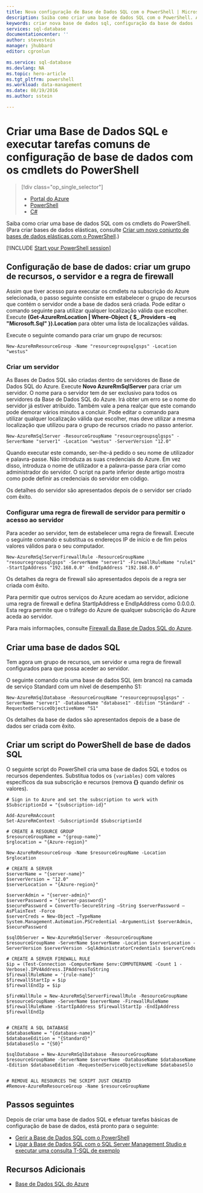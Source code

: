```yaml
---
title: Nova configuração de Base de Dados SQL com o PowerShell | Microsoft Docs
description: Saiba como criar uma base de dados SQL com o PowerShell. As tarefas comuns de configuração de base de dados podem ser geridas através de cmdlets do PowerShell.
keywords: criar nova base de dados sql, configuração da base de dados
services: sql-database
documentationcenter: ''
author: stevestein
manager: jhubbard
editor: cgronlun

ms.service: sql-database
ms.devlang: NA
ms.topic: hero-article
ms.tgt_pltfrm: powershell
ms.workload: data-management
ms.date: 08/19/2016
ms.author: sstein

---
```

# Criar uma Base de Dados SQL e executar tarefas comuns de configuração de base de dados com os cmdlets do PowerShell
> [!div class="op_single_selector"]
> * [Portal do Azure](sql-database-get-started.md)
> * [PowerShell](sql-database-get-started-powershell.md)
> * [C#](sql-database-get-started-csharp.md)
> 
> 

Saiba como criar uma base de dados SQL com os cmdlets do PowerShell. (Para criar bases de dados elásticas, consulte [Criar um novo conjunto de bases de dados elásticas com o PowerShell](sql-database-elastic-pool-create-powershell.md).)

[!INCLUDE [Start your PowerShell session](../../includes/sql-database-powershell.md)]

## Configuração de base de dados: criar um grupo de recursos, o servidor e a regra de firewall
Assim que tiver acesso para executar os cmdlets na subscrição do Azure selecionada, o passo seguinte consiste em estabelecer o grupo de recursos que contém o servidor onde a base de dados será criada. Pode editar o comando seguinte para utilizar qualquer localização válida que escolher. Execute **(Get-AzureRmLocation | Where-Object { $_.Providers -eq "Microsoft.Sql" }).Location** para obter uma lista de localizações válidas.

Execute o seguinte comando para criar um grupo de recursos:

    New-AzureRmResourceGroup -Name "resourcegroupsqlgsps" -Location "westus"


### Criar um servidor
As Bases de Dados SQL são criadas dentro de servidores de Base de Dados SQL do Azure. Execute **Novo AzureRmSqlServer** para criar um servidor. O nome para o servidor tem de ser exclusivo para todos os servidores da Base de Dados SQL do Azure. Irá obter um erro se o nome do servidor já estiver atribuído. Também vale a pena realçar que este comando pode demorar vários minutos a concluir. Pode editar o comando para utilizar qualquer localização válida que escolher, mas deve utilizar a mesma localização que utilizou para o grupo de recursos criado no passo anterior.

    New-AzureRmSqlServer -ResourceGroupName "resourcegroupsqlgsps" -ServerName "server1" -Location "westus" -ServerVersion "12.0"

Quando executar este comando, ser-lhe-á pedido o seu nome de utilizador e palavra-passe. Não introduza as suas credenciais do Azure. Em vez disso, introduza o nome de utilizador e a palavra-passe para criar como administrador do servidor. O script na parte inferior deste artigo mostra como pode definir as credenciais do servidor em código.

Os detalhes do servidor são apresentados depois de o servidor ser criado com êxito.

### Configurar uma regra de firewall de servidor para permitir o acesso ao servidor
Para aceder ao servidor, tem de estabelecer uma regra de firewall. Execute o seguinte comando e substitua os endereços IP de início e de fim pelos valores válidos para o seu computador.

    New-AzureRmSqlServerFirewallRule -ResourceGroupName "resourcegroupsqlgsps" -ServerName "server1" -FirewallRuleName "rule1" -StartIpAddress "192.168.0.0" -EndIpAddress "192.168.0.0"

Os detalhes da regra de firewall são apresentados depois de a regra ser criada com êxito.

Para permitir que outros serviços do Azure acedam ao servidor, adicione uma regra de firewall e defina StartIpAddress e EndIpAddress como 0.0.0.0. Esta regra permite que o tráfego do Azure de qualquer subscrição do Azure aceda ao servidor.

Para mais informações, consulte [Firewall da Base de Dados SQL do Azure](sql-database-firewall-configure.md).

## Criar uma base de dados SQL
Tem agora um grupo de recursos, um servidor e uma regra de firewall configurados para que possa aceder ao servidor.

O seguinte comando cria uma base de dados SQL (em branco) na camada de serviço Standard com um nível de desempenho S1:

    New-AzureRmSqlDatabase -ResourceGroupName "resourcegroupsqlgsps" -ServerName "server1" -DatabaseName "database1" -Edition "Standard" -RequestedServiceObjectiveName "S1"


Os detalhes da base de dados são apresentados depois de a base de dados ser criada com êxito.

## Criar um script do PowerShell de base de dados SQL
O seguinte script do PowerShell cria uma base de dados SQL e todos os recursos dependentes. Substitua todos os `{variables}` com valores específicos da sua subscrição e recursos (remova **{}** quando definir os valores).

    # Sign in to Azure and set the subscription to work with
    $SubscriptionId = "{subscription-id}"

    Add-AzureRmAccount
    Set-AzureRmContext -SubscriptionId $SubscriptionId

    # CREATE A RESOURCE GROUP
    $resourceGroupName = "{group-name}"
    $rglocation = "{Azure-region}"

    New-AzureRmResourceGroup -Name $resourceGroupName -Location $rglocation

    # CREATE A SERVER
    $serverName = "{server-name}"
    $serverVersion = "12.0"
    $serverLocation = "{Azure-region}"

    $serverAdmin = "{server-admin}"
    $serverPassword = "{server-password}" 
    $securePassword = ConvertTo-SecureString –String $serverPassword –AsPlainText -Force
    $serverCreds = New-Object –TypeName System.Management.Automation.PSCredential –ArgumentList $serverAdmin, $securePassword

    $sqlDbServer = New-AzureRmSqlServer -ResourceGroupName $resourceGroupName -ServerName $serverName -Location $serverLocation -ServerVersion $serverVersion -SqlAdministratorCredentials $serverCreds

    # CREATE A SERVER FIREWALL RULE
    $ip = (Test-Connection -ComputerName $env:COMPUTERNAME -Count 1 -Verbose).IPV4Address.IPAddressToString
    $firewallRuleName = '{rule-name}'
    $firewallStartIp = $ip
    $firewallEndIp = $ip

    $fireWallRule = New-AzureRmSqlServerFirewallRule -ResourceGroupName $resourceGroupName -ServerName $serverName -FirewallRuleName $firewallRuleName -StartIpAddress $firewallStartIp -EndIpAddress $firewallEndIp


    # CREATE A SQL DATABASE
    $databaseName = "{database-name}"
    $databaseEdition = "{Standard}"
    $databaseSlo = "{S0}"

    $sqlDatabase = New-AzureRmSqlDatabase -ResourceGroupName $resourceGroupName -ServerName $serverName -DatabaseName $databaseName -Edition $databaseEdition -RequestedServiceObjectiveName $databaseSlo


    # REMOVE ALL RESOURCES THE SCRIPT JUST CREATED
    #Remove-AzureRmResourceGroup -Name $resourceGroupName






## Passos seguintes
Depois de criar uma base de dados SQL e efetuar tarefas básicas de configuração de base de dados, está pronto para o seguinte:

* [Gerir a Base de Dados SQL com o PowerShell](sql-database-command-line-tools.md)
* [Ligar à Base de Dados SQL com o SQL Server Management Studio e executar uma consulta T-SQL de exemplo](sql-database-connect-query-ssms.md)

## Recursos Adicionais
* [Base de Dados SQL do Azure](https://azure.microsoft.com/documentation/services/sql-database/)

<!--HONumber=Sep16_HO3-->


